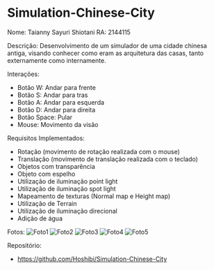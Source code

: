 # Simulation-Chinese-City
Nome: Taianny Sayuri Shiotani
RA: 2144115

Descrição:
Desenvolvimento de um simulador de uma cidade chinesa antiga, visando conhecer 
como eram as arquitetura das casas, tanto externamente como internamente.

Interações:
- Botão W: Andar para frente
- Botão S: Andar para tras
- Botão A: Andar para esquerda
- Botão D: Andar para direita
- Botão Space: Pular
- Mouse: Movimento da visão

Requisitos Implementados:
- Rotação (movimento de rotação realizada  com o mouse)
- Translação (movimento de translação realizada com o teclado)
- Objetos com transparência
- Objeto com espelho
- Utilização de iluminação point light
- Utilização de iluminação spot light
- Mapeamento de texturas (Normal map e Height map)
- Utilização de Terrain
- Utilização de iluminação direcional
- Adição de água

Fotos:
![Foto1](https://github.com/Hoshibi/Simulation-Chinese-City/assets/48483770/780f8580-8eed-41ae-875a-6de2a9d52eea)
![Foto2](https://github.com/Hoshibi/Simulation-Chinese-City/assets/48483770/0ef7b457-9075-4013-b569-dbb7bb4dd335)
![Foto3](https://github.com/Hoshibi/Simulation-Chinese-City/assets/48483770/8929b1e3-64e7-41bc-9d68-a8d0c153c448)
![Foto4](https://github.com/Hoshibi/Simulation-Chinese-City/assets/48483770/ce35861e-2599-4d8e-badb-0b8cd8c39dca)
![Foto5](https://github.com/Hoshibi/Simulation-Chinese-City/assets/48483770/e4b2b552-f5b8-42fc-b4e3-5563596940fe)

Repositório:
- https://github.com/Hoshibi/Simulation-Chinese-City
